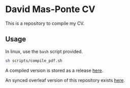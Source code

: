 # David Mas-Ponte CV

This is a repository to compile my CV.

## Usage

In linux, use the `bash` script provided.

```bash
sh scripts/compile_pdf.sh 
```

A compiled version is stored as a release
[here](https://github.com/davidmasp/davidmaspcv/releases/).

An synced overleaf version of this repository exists [here](https://www.overleaf.com/project/60f5385361888611e14e8036).

